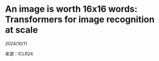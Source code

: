 # An image is worth 16x16 words: Transformers for image recognition at scale    

2024/10/11  

来源：ICLR24    



